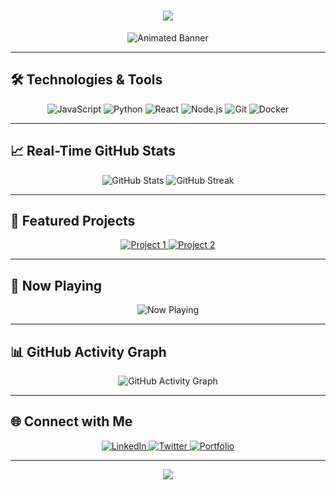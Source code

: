 <h1 align="center">
  <img src="https://readme-typing-svg.herokuapp.com?font=Fira+Code&pause=1000&color=FF7F50&width=435&lines=Hello%2C+I'm+Ravishka!;A+Software+Engineer;Building+Scalable+Solutions">
</h1>

<p align="center">
  <img src="https://github.com/ravishka1999/ravishka1999/blob/main/animated-banner.svg" alt="Animated Banner">
</p>

---

## 🛠️ Technologies & Tools

<p align="center">
  <img src="https://img.shields.io/badge/-JavaScript-F7DF1E?logo=javascript&logoColor=black&style=for-the-badge" alt="JavaScript">
  <img src="https://img.shields.io/badge/-Python-3776AB?logo=python&logoColor=white&style=for-the-badge" alt="Python">
  <img src="https://img.shields.io/badge/-React-61DAFB?logo=react&logoColor=black&style=for-the-badge" alt="React">
  <img src="https://img.shields.io/badge/-Node.js-339933?logo=node.js&logoColor=white&style=for-the-badge" alt="Node.js">
  <img src="https://img.shields.io/badge/-Git-F05032?logo=git&logoColor=white&style=for-the-badge" alt="Git">
  <img src="https://img.shields.io/badge/-Docker-2496ED?logo=docker&logoColor=white&style=for-the-badge" alt="Docker">
</p>

---

## 📈 Real-Time GitHub Stats

<p align="center">
  <img src="https://github-readme-stats.vercel.app/api?username=ravishka1999&show_icons=true&theme=radical&include_all_commits=true&count_private=true" alt="GitHub Stats">
  <img src="https://github-readme-streak-stats.herokuapp.com/?user=ravishka1999&theme=radical" alt="GitHub Streak">
</p>

---

## 🌟 Featured Projects

<p align="center">
  <a href="https://github.com/ravishka1999/project-1">
    <img src="https://github-readme-stats.vercel.app/api/pin/?username=ravishka1999&repo=project-1&theme=radical" alt="Project 1">
  </a>
  <a href="https://github.com/ravishka1999/project-2">
    <img src="https://github-readme-stats.vercel.app/api/pin/?username=ravishka1999&repo=project-2&theme=radical" alt="Project 2">
  </a>
</p>

---

## 🎵 Now Playing

<p align="center">
  <img src="https://spotify-now-playing.vercel.app/api/spotify" alt="Now Playing">
</p>

---

## 📊 GitHub Activity Graph

<p align="center">
  <img src="https://activity-graph.herokuapp.com/graph?username=ravishka1999&theme=react-dark" alt="GitHub Activity Graph">
</p>

---

## 🌐 Connect with Me

<p align="center">
  <a href="https://linkedin.com/in/your-profile">
    <img src="https://img.shields.io/badge/-LinkedIn-0077B5?logo=linkedin&logoColor=white&style=for-the-badge" alt="LinkedIn">
  </a>
  <a href="https://twitter.com/your-profile">
    <img src="https://img.shields.io/badge/-Twitter-1DA1F2?logo=twitter&logoColor=white&style=for-the-badge" alt="Twitter">
  </a>
  <a href="https://your-portfolio.com">
    <img src="https://img.shields.io/badge/-Portfolio-FF7F50?logo=google-chrome&logoColor=white&style=for-the-badge" alt="Portfolio">
  </a>
</p>

---

<p align="center">
  <img src="https://capsule-render.vercel.app/api?type=waving&color=gradient&height=100&section=footer&text=Thanks+for+visiting!&fontSize=20&fontColor=fff">
</p>
